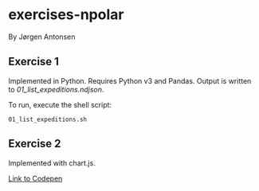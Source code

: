 # exercises-npolar
By Jørgen Antonsen

## Exercise 1
Implemented in Python. Requires Python v3 and Pandas. Output is written to _01_list_expeditions.ndjson_.

To run, execute the shell script:

```
01_list_expeditions.sh
```

## Exercise 2
Implemented with chart.js.

<a href="https://codepen.io/jjantonsen/pen/ExZpLov">Link to Codepen</a>
